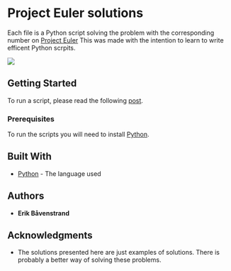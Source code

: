 # Project Euler solutions

Each file is a Python script solving the problem with the corresponding number on [Project Euler](https://projecteuler.net/archives)
This was made with the intention to learn to write efficent Python scrpits.

[<img src="https://projecteuler.net/profile/erikbavenstrand.png">](https://projecteuler.net/)

## Getting Started

To run a script, please read the following [post](http://pythoncentral.io/execute-python-script-file-shell/).

### Prerequisites

To run the scripts you will need to install [Python](https://www.python.org/).

## Built With

* [Python](https://www.python.org/) - The language used

## Authors

* **Erik Båvenstrand**

## Acknowledgments

* The solutions presented here are just examples of solutions. There is probably a better way of solving these problems.
